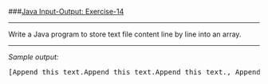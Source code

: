 ###[Java Input-Output: Exercise-14](https://www.w3resource.com/java-exercises/io/java-io-exercise-14.php)
***
<p>Write a Java program to store text file content line by line into an array.</p>

***
_Sample output:_
<pre class="output">
[Append this text.Append this text.Append this text., Append this text., Append this text.]    
</pre>